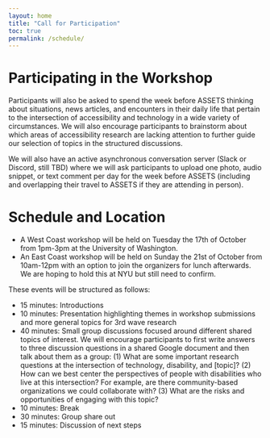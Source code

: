 ```yaml
---
layout: home
title: "Call for Participation"
toc: true
permalink: /schedule/
---
```



# Participating in the Workshop

Participants will also be asked to spend
the week before ASSETS thinking about situations, news articles, and encounters in
their daily life that pertain to the intersection of accessibility and
technology in a wide variety of circumstances. We will also encourage participants to brainstorm about which areas of
accessibility research are lacking attention to further guide our
selection of topics in the structured discussions. 


We will also have an active
asynchronous conversation server (Slack or Discord, still TBD) where we will ask
participants to upload one photo, audio snippet, or text comment per day for
the week before ASSETS (including and overlapping their travel to
ASSETS if they are attending in person). 


# Schedule and Location

- A West Coast workshop will be held on Tuesday the 17th of October from 1pm-3pm at the University of Washington.
- An East Coast workshop will be held on Sunday the 21st of October from 10am-12pm with an option to join the organizers for lunch afterwards. We are hoping to hold this at NYU but still need to confirm.

These events will be structured as follows:
- 15 minutes: Introductions
- 10 minutes: Presentation highlighting themes in workshop submissions and more general topics for 3rd wave research
- 40 minutes: Small group discussions focused around different shared topics of interest. We will encourage participants to first
write answers to three discussion questions in a shared Google document and then talk about them as a group:
(1) What are some important research questions at the intersection of technology, disability, and [topic]?
(2) How can we best center the perspectives of people with disabilities who live at this intersection? For example, are there
community-based organizations we could collaborate with?
(3) What are the risks and opportunities of engaging with this topic?
- 10 minutes: Break
- 30 minutes: Group share out
- 15 minutes: Discussion of next steps

